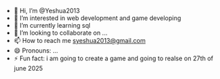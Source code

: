 - 👋 Hi, I’m @Yeshua2013
- 👀 I’m interested in web development and game developing
- 🌱 I’m currently learning sql
- 💞️ I’m looking to collaborate on ...
- 📫 How to reach me syeshua2013@gmail.com
- 😄 Pronouns: ...
- ⚡ Fun fact: i am going to create a game and going to realse on 27th of june 2025

<!---
Yeshua2013/Yeshua2013 is a ✨ special ✨ repository because its `README.md` (this file) appears on your GitHub profile.
You can click the Preview link to take a look at your changes.
--->
